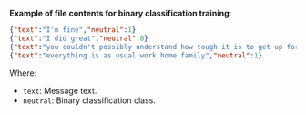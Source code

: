 **Example of file contents for binary classification training**:

```json
{"text":"I'm fine","neutral":1}
{"text":"I did great","neutral":0}
{"text":"you couldn't possibly understand how tough it is to get up for work at six in the morning every day and spend two hours commuting on public transport","neutral":0}
{"text":"everything is as usual work home family","neutral":1}
```

Where:
* `text`: Message text.
* `neutral`: Binary classification class.
